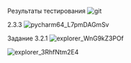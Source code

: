 Результаты тестирования
![git](https://user-images.githubusercontent.com/96489078/207006754-742974d2-b3bd-4e5f-b981-a599de0c5158.png)

2.3.3
![pycharm64_L7pmDAGmSv](https://user-images.githubusercontent.com/96489078/207049889-02585f98-f787-492c-91dd-a9fefb21c30d.png)

Задание 3.2.1
![explorer_WnG9kZ3POf](https://user-images.githubusercontent.com/96489078/207620146-b2104db0-aa1a-4aae-9677-fb3696b2f002.png)

![explorer_3RhfNtm2E4](https://user-images.githubusercontent.com/96489078/207620139-64a87fe1-f890-4cca-a61c-0b09ea7a55cd.png)

